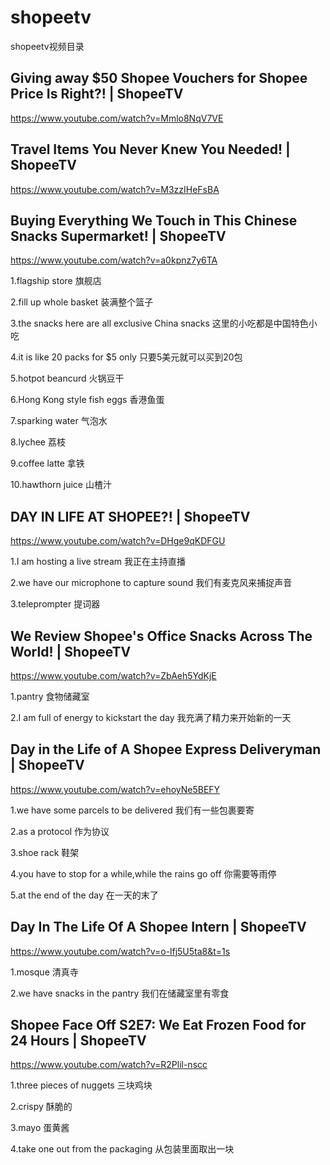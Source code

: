 # shopeetv
shopeetv视频目录
## Giving away $50 Shopee Vouchers for Shopee Price Is Right?! | ShopeeTV
https://www.youtube.com/watch?v=Mmlo8NqV7VE


## Travel Items You Never Knew You Needed! | ShopeeTV

https://www.youtube.com/watch?v=M3zzIHeFsBA


## Buying Everything We Touch in This Chinese Snacks Supermarket! | ShopeeTV

https://www.youtube.com/watch?v=a0kpnz7y6TA

1.flagship store 旗舰店

2.fill up whole basket 装满整个篮子

3.the snacks here are all exclusive China snacks 这里的小吃都是中国特色小吃

4.it is like 20 packs for $5 only 只要5美元就可以买到20包

5.hotpot beancurd 火锅豆干

6.Hong Kong style fish eggs 香港鱼蛋

7.sparking water 气泡水

8.lychee 荔枝

9.coffee latte 拿铁

10.hawthorn juice 山楂汁


## DAY IN LIFE AT SHOPEE?! | ShopeeTV

https://www.youtube.com/watch?v=DHge9qKDFGU

1.I am hosting a live stream 我正在主持直播

2.we have our microphone to capture sound 我们有麦克风来捕捉声音

3.teleprompter 提词器


## We Review Shopee's Office Snacks Across The World! | ShopeeTV
https://www.youtube.com/watch?v=ZbAeh5YdKjE

1.pantry 食物储藏室

2.I am full of energy to kickstart the day 我充满了精力来开始新的一天




## Day in the Life of A Shopee Express Deliveryman | ShopeeTV

https://www.youtube.com/watch?v=ehoyNe5BEFY

1.we have some parcels to be delivered 我们有一些包裹要寄

2.as a protocol  作为协议

3.shoe rack 鞋架

4.you have to stop for a while,while the rains go off 你需要等雨停

5.at the end of the day 在一天的末了

## Day In The Life Of A Shopee Intern | ShopeeTV

https://www.youtube.com/watch?v=o-lfj5U5ta8&t=1s

1.mosque 清真寺

2.we have snacks in the pantry 我们在储藏室里有零食


## Shopee Face Off S2E7: We Eat Frozen Food for 24 Hours | ShopeeTV

https://www.youtube.com/watch?v=R2Plil-nscc

1.three pieces of nuggets 三块鸡块

2.crispy 酥脆的

3.mayo 蛋黄酱

4.take one out from the packaging 从包装里面取出一块
